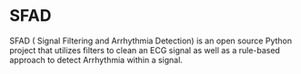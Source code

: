 # SFAD
SFAD ( Signal Filtering and Arrhythmia Detection) is an open source Python project that utilizes filters to clean an ECG signal as well as a rule-based approach to detect Arrhythmia within a signal. 
